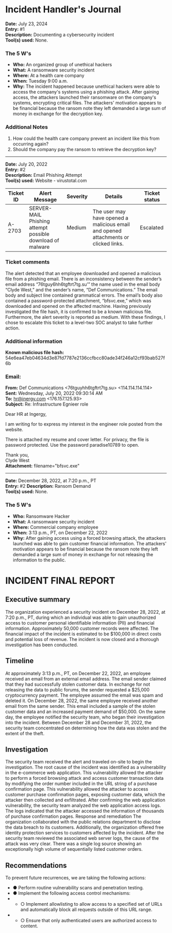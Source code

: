 # Incident Handler's Journal

**Date:** July 23, 2024  
**Entry:** #1  
**Description:** Documenting a cybersecurity incident  
**Tool(s) used:** None.

### The 5 W's
- **Who:** An organized group of unethical hackers  
- **What:** A ransomware security incident  
- **Where:** At a health care company  
- **When:** Tuesday 9:00 a.m.  
- **Why:** The incident happened because unethical hackers were able to access the company's systems using a phishing attack. After gaining access, the attackers launched their ransomware on the company's systems, encrypting critical files. The attackers' motivation appears to be financial because the ransom note they left demanded a large sum of money in exchange for the decryption key.

### Additional Notes
1. How could the health care company prevent an incident like this from occurring again?  
2. Should the company pay the ransom to retrieve the decryption key?

---

**Date:** July 20, 2022  
**Entry:** #2  
**Description:** Email Phishing Attempt  
**Tool(s) used:** Website - virustotal.com

| Ticket ID | Alert Message                                      | Severity | Details                                                      | Ticket status |
|-----------|----------------------------------------------------|----------|--------------------------------------------------------------|---------------|
| A-2703    | SERVER-MAIL Phishing attempt possible download of malware | Medium   | The user may have opened a malicious email and opened attachments or clicked links. | Escalated     |

### Ticket comments
The alert detected that an employee downloaded and opened a malicious file from a phishing email. There is an inconsistency between the sender’s email address “76tguy6hh6tgftrt7tg.su’” the name used in the email body “Clyde West,” and the sender’s name, “Def Communications.” The email body and subject line contained grammatical errors. The email’s body also contained a password-protected attachment, “bfsvc.exe,” which was downloaded and opened on the affected machine. Having previously investigated the file hash, it is confirmed to be a known malicious file. Furthermore, the alert severity is reported as medium. With these findings, I chose to escalate this ticket to a level-two SOC analyst to take further action.

### Additional information
**Known malicious file hash:** 54e6ea47eb04634d3e87fd7787e2136ccfbcc80ade34f246a12cf93bab527f6b

### Email:
**From:** Def Communications <76tguyhh6tgftrt7tg.su>  <114.114.114.114>  
**Sent:** Wednesday, July 20, 2022 09:30:14 AM  
**To:** <hr@inergy.com> <176.157.125.93>  
**Subject:** Re: Infrastructure Egnieer role  

Dear HR at Ingergy,  

I am writing for to express my interest in the engineer role posted from the website.  

There is attached my resume and cover letter. For privacy, the file is password protected. Use the password paradise10789 to open.  

Thank you,  
Clyde West  
**Attachment:** filename="bfsvc.exe"

---
**Date:** December 28, 2022, at 7:20 p.m., PT  
**Entry:** #2
**Description:** Ransom Demand  
**Tool(s) used:** None.

### The 5 W's
- **Who:** Ransomware Hacker  
- **What:** A ransomware security incident  
- **Where:** Commercial company employee  
- **When:** 3:13 p.m., PT, on December 22, 2022  
- **Why:** After gaining access using a forced browsing attack, the attackers launched was able to gain customer financial information. The attackers' motivation appears to be financial because the ransom note they left demanded a large sum of money in exchange for not releasing the information to the public.

# INCIDENT FINAL REPORT

## Executive summary

The organization experienced a security incident on December 28, 2022, at 7:20 p.m., PT, during which an individual was able to gain unauthorized access to customer personal identifiable information (PII) and financial information. Approximately 50,000 customer records were affected. The financial impact of the incident is estimated to be $100,000 in direct costs and potential loss of revenue. The incident is now closed and a thorough investigation has been conducted.

## Timeline

At approximately 3:13 p.m., PT, on December 22, 2022, an employee received an email from an external email address. The email sender claimed that they had successfully stolen customer data. In exchange for not releasing the data to public forums, the sender requested a $25,000 cryptocurrency payment. The employee assumed the email was spam and deleted it.
On December 28, 2022, the same employee received another email from the same sender. This email included a sample of the stolen customer data and an increased payment demand of $50,000. 
On the same day, the employee notified the security team, who began their investigation into the incident. Between December 28 and December 31, 2022, the security team concentrated on determining how the data was stolen and the extent of the theft.

## Investigation

The security team received the alert and traveled on-site to begin the investigation. 
The root cause of the incident was identified as a vulnerability in the e-commerce web application. This vulnerability allowed the attacker to perform a forced browsing attack and access customer transaction data by modifying the order number included in the URL string of a purchase confirmation page. This vulnerability allowed the attacker to access customer purchase confirmation pages, exposing customer data, which the attacker then collected and exfiltrated.
After confirming the web application vulnerability, the security team analyzed the web application access logs. The logs indicated that the attacker accessed the information of thousands of purchase confirmation pages.
Response and remediation
The organization collaborated with the public relations department to disclose the data breach to its customers. Additionally, the organization offered free identity protection services to customers affected by the incident. 
After the security team reviewed the associated web server logs, the cause of the attack was very clear. There was a single log source showing an exceptionally high volume of sequentially listed customer orders.

## Recommendations

To prevent future recurrences, we are taking the following actions:
- ●	Perform routine vulnerability scans and penetration testing.
- ●	Implement the following access control mechanisms:
- - ○	Implement allowlisting to allow access to a specified set of URLs and automatically block all requests outside of this URL range.
- - ○	Ensure that only authenticated users are authorized access to content.

